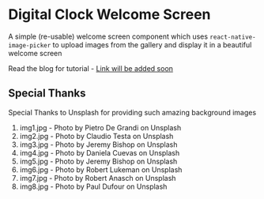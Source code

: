 # Digital Clock Welcome Screen

A simple (re-usable) welcome screen component which uses `react-native-image-picker` to upload images from the gallery and display it in a beautiful welcome screen

Read the blog for tutorial - [Link will be added soon](http://madhavbahl.tech)

## Special Thanks

Special Thanks to Unsplash for providing such amazing background images

1. img1.jpg - Photo by Pietro De Grandi on Unsplash
2. img2.jpg - Photo by Claudio Testa on Unsplash
3. img3.jpg - Photo by Jeremy Bishop on Unsplash
4. img4.jpg - Photo by Daniela Cuevas on Unsplash
5. img5.jpg - Photo by Jeremy Bishop on Unsplash
6. img6.jpg - Photo by Robert Lukeman on Unsplash
7. img7.jpg - Photo by Robert Anasch on Unsplash
8. img8.jpg - Photo by Paul Dufour on Unsplash